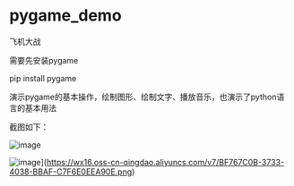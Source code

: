 # pygame_demo
飞机大战

需要先安装pygame

pip install pygame

演示pygame的基本操作，绘制图形、绘制文字、播放音乐，也演示了python语言的基本用法

截图如下：

![image](https://wx16.oss-cn-qingdao.aliyuncs.com/v7/QQ20220805-0.png)

![image]([https://wx16.oss-cn-qingdao.aliyuncs.com/v7/QQ20220805-0.png)](https://wx16.oss-cn-qingdao.aliyuncs.com/v7/BF767C0B-3733-4038-BBAF-C7F6E0EEA90E.png)
